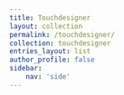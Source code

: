 ```yaml
---
title: Touchdesigner
layout: collection
permalink: /touchdesigner/
collection: touchdesigner
entries_layout: list
author_profile: false
sidebar:
    nav: 'side'
---
```


